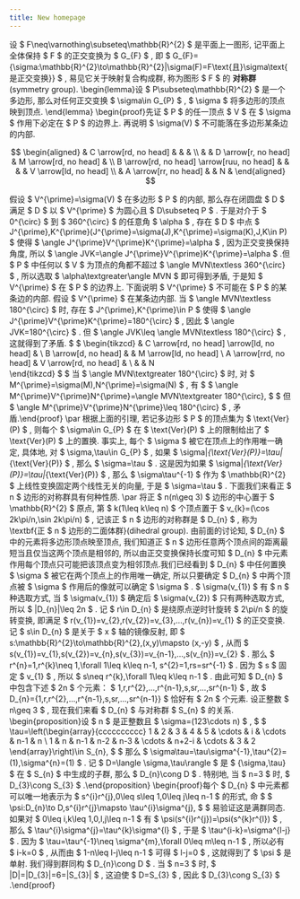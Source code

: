 ```yaml
---
title: New homepage
---
```


设  $  F\neq\varnothing\subseteq\mathbb{R}^{2}  $  是平面上一图形, 记平面上全体保持  $  F  $  的正交变换为  $  G_{F}  $  , 即  $  G_{F}=\{\sigma:\mathbb{R}^{2}\to\mathbb{R}^{2}|\sigma(F)=F\text{且}\sigma\text{是正交变换}\}  $  , 易见它关于映射复合构成群, 称为图形  $  F  $  的 **对称群** (symmetry group). 
\begin{lemma}设  $  P\subseteq\mathbb{R}^{2}  $  是一个多边形, 那么对任何正交变换  $  \sigma\in G_{P}  $  ,   $  \sigma  $  将多边形的顶点映到顶点.
\end{lemma}
\begin{proof}先证 $ P $ 的任一顶点 $ V $ 在 $ \sigma $ 作用下必定在 $ P $ 的边界上. 再说明 $ \sigma(V) $ 不可能落在多边形某条边的内部.

$$ 
\begin{aligned}
                                           & C \arrow[rd, no head] &                      &                       &                       \\
                                           &                       & D \arrow[r, no head] & M \arrow[rd, no head] &                       \\
B \arrow[rd, no head] \arrow[ruu, no head] &                       &                      &                       & V \arrow[ld, no head] \\
                                           & A \arrow[rr, no head] &                      & N                     &                      
\end{aligned}
$$

假设 $ V^{\prime}=\sigma(V) $ 在多边形 $ P $ 的内部, 那么存在闭圆盘 $ D $ 满足 $ D $ 以 $ V^{\prime} $ 为圆心且 $ D\subseteq P $ . 于是对介于 $ 0^{\circ} $ 到 $ 360^{\circ} $ 的任意角 $ \alpha $ , 存在 $ D $ 中点 $ J^{\prime},K^{\prime}(J^{\prime}=\sigma(J),K^{\prime}=\sigma(K),J,K\in P) $ 使得 $ \angle J^{\prime}V^{\prime}K^{\prime}=\alpha $ , 因为正交变换保持角度, 所以 $ \angle JVK=\angle J^{\prime}V^{\prime}K^{\prime}=\alpha $ .但 $ P $ 中任何以 $ V $ 为顶点的角都不超过 $ \angle MVN\textless 360^{\circ} $ , 所以选取 $ \alpha\textgreater\angle MVN $ 即可得到矛盾, 于是知 $ V^{\prime} $ 在 $ P $ 的边界上. 下面说明 $ V^{\prime} $ 不可能在 $ P $ 的某条边的内部. 假设 $ V^{\prime} $ 在某条边内部. 当 $ \angle MVN\textless 180^{\circ} $ 时, 存在 $ J^{\prime},K^{\prime}\in P $ 使得 $ \angle J^{\prime}V^{\prime}K^{\prime}=180^{\circ} $ , 因此 $ \angle JVK=180^{\circ} $ . 但 $ \angle JVK\leq \angle MVN\textless 180^{\circ} $ , 这就得到了矛盾. 
 $  $ 
\begin{tikzcd}
                       & C \arrow[rd, no head] \arrow[ld, no head] &                       \\
B \arrow[d, no head]   &                                           & M \arrow[ld, no head] \\
A \arrow[rrd, no head] & V \arrow[rd, no head]                     &                       \\
                       &                                           & N                    
\end{tikzcd}
 $  $ 
当 $ \angle MVN\textgreater 180^{\circ} $ 时, 对 $ M^{\prime}=\sigma(M),N^{\prime}=\sigma(N) $ , 有 $  $ \angle M^{\prime}V^{\prime}N^{\prime}=\angle MVN\textgreater 180^{\circ}, $  $  但 $ \angle M^{\prime}V^{\prime}N^{\prime}\leq 180^{\circ} $ , 矛盾.\end{proof}
\par 根据上面的引理, 若记多边形 $ P $ 的顶点集为 $ \text{Ver}(P) $ , 则每个 $ \sigma\in G_{P} $ 在 $ \text{Ver}(P) $ 上的限制给出了 $ \text{Ver}(P) $ 上的置换. 事实上, 每个 $ \sigma $ 被它在顶点上的作用唯一确定, 具体地, 对 $ \sigma,\tau\in G_{P} $ , 如果 $ \sigma|_{\text{Ver}(P)}=\tau|_{\text{Ver}(P)} $ , 那么 $ \sigma=\tau $ . 这是因为如果 $ \sigma|_{\text{Ver}(P)}=\tau|_{\text{Ver}(P)} $ , 那么 $ \sigma\tau^{-1} $ 作为 $ \mathbb{R}^{2} $ 上线性变换固定两个线性无关的向量, 于是 $ \sigma=\tau $ . 下面我们来看正 $ n $ 边形的对称群具有何种性质.
\par 将正 $ n(n\geq 3) $ 边形的中心置于 $ \mathbb{R}^{2} $ 原点, 第 $ k(1\leq k\leq n) $ 个顶点置于 $ v_{k}=(\cos 2k\pi/n,\sin 2k\pi/n) $ , 记该正 $ n $ 边形的对称群是 $ D_{n} $ , 称为\textbf{正 $ n $ 边形的二面体群}(dihedral group). 由前面的讨论知,  $ D_{n} $ 中的元素将多边形顶点映至顶点, 我们知道正 $ n $ 边形任意两个顶点间的距离最短当且仅当这两个顶点是相邻的, 所以由正交变换保持长度可知 $ D_{n} $ 中元素作用每个顶点只可能把该顶点变为相邻顶点.我们已经看到 $ D_{n} $ 中任何置换 $ \sigma $ 被它在两个顶点上的作用唯一确定, 所以只要确定 $ D_{n} $ 中两个顶点被 $ \sigma $ 作用后的像就可以确定 $ \sigma $ .  $ \sigma(v_{1}) $ 有 $ n $ 种选取方式, 当 $ \sigma(v_{1}) $ 确定后 $ \sigma(v_{2}) $ 只有两种选取方式, 所以 $ |D_{n}|\leq 2n $ . 记 $ r\in D_{n} $ 是绕原点逆时针旋转 $ 2\pi/n $ 的旋转变换, 即满足 $ r(v_{1})=v_{2},r(v_{2})=v_{3},...,r(v_{n})=v_{1} $ 的正交变换. 记 $ s\in D_{n} $ 是关于 $ x $ 轴的镜像反射, 即 $ s:\mathbb{R}^{2}\to\mathbb{R}^{2},(x,y)\mapsto (x,-y) $ , 从而 $ s(v_{1})=v_{1},s(v_{2})=v_{n},s(v_{3})=v_{n-1},...,s(v_{n})=v_{2} $ . 那么 $ r^{n}=1,r^{k}\neq 1,\forall 1\leq k\leq n-1, s^{2}=1,rs=sr^{-1} $ . 因为 $ s $ 固定 $ v_{1} $ , 所以 $ s\neq r^{k},\forall 1\leq k\leq n-1 $ . 由此可知 $ D_{n} $ 中包含下述 $ 2n $ 个元素： $ 1,r,r^{2},...,r^{n-1},s,sr,...,sr^{n-1} $ , 故 $ D_{n}=\{1,r,r^{2},...,r^{n-1},s,sr,...,sr^{n-1}\} $ 恰好有 $ 2n $ 个元素. 设正整数 $ n\geq 3 $ , 现在我们来看 $ D_{n} $ 与对称群 $ S_{n} $ 的关系.
\begin{proposition}设 $ n $ 是正整数且 $ \sigma=(123\cdots n) $ , 
 $  $ \tau=\left(\begin{array}{cccccccccc}
1 & 2 & 3 & 4 & 5 & \cdots & i & \cdots & n-1 & n \\
1 & n & n-1 & n-2 & n-3 & \cdots & n+2-i & \cdots & 3 & 2
\end{array}\right)\in S_{n}, $  $ 那么 $ \sigma\tau=\tau\sigma^{-1},\tau^{2}=(1),\sigma^{n}=(1) $ . 记 $ D=\langle \sigma,\tau\rangle $ 是 $ \{\sigma,\tau\} $ 在 $ S_{n} $ 中生成的子群, 那么 $ D_{n}\cong D $ . 特别地, 当 $ n=3 $ 时,  $ D_{3}\cong S_{3} $ .\end{proposition}
\begin{proof}每个 $ D_{n} $ 中元素都可以唯一地表示为 $ s^{i}r^{j},0\leq s\leq 1,0\leq j\leq n-1 $ 的形式, 命
 $  $ \psi:D_{n}\to D,s^{i}r^{j}\mapsto \tau^{i}\sigma^{j}, $  $ 易验证这是满群同态. 如果对 $ 0\leq i,k\leq 1,0,l,j\leq n-1 $ 有 $ \psi(s^{i}r^{j})=\psi(s^{k}r^{l}) $ , 那么 $ \tau^{i}\sigma^{j}=\tau^{k}\sigma^{l} $ , 于是 $ \tau^{i-k}=\sigma^{l-j} $ . 因为 $ \tau=\tau^{-1}\neq \sigma^{m},\forall 0\leq m\leq n-1 $ , 所以必有 $ i-k=0 $ , 从而由 $ 1-n\leq l-j\leq n-1 $ 可得 $ l-j=0 $ , 这就得到了 $ \psi $ 是单射. 我们得到群同构 $ D_{n}\cong D $ . 当 $ n=3 $ 时,  $ |D|=|D_{3}|=6=|S_{3}| $ , 这迫使 $ D=S_{3} $ , 因此 $ D_{3}\cong S_{3} $ .\end{proof}
